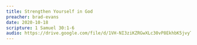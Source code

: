 ```yaml
---
title: Strengthen Yourself in God
preacher: brad-evans
date: 2020-10-18
scripture: 1 Samuel 30:1-6
audio: https://drive.google.com/file/d/1VH-NI3ziKZRGwXLc30vP8EkhbK5jvyTi/view
---
```

